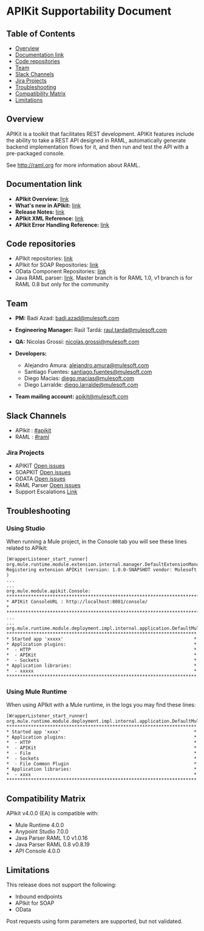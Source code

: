 # APIKit Supportability Document

## Table of Contents
- [Overview](#overview)
- [Documentation link](#documentation-link)
- [Code repositories](#code-repositories)
- [Team](#team)
- [Slack Channels](#slack-channels)
- [Jira Projects](#jira-projects)
- [Troubleshooting](#troubleshooting)
- [Compatibility Matrix](#compatibility-matrix)
- [Limitations](#limitations)

## Overview
APIKit is a toolkit that facilitates REST development. 
APIKit features include the ability to take a REST API designed in RAML, 
automatically generate backend implementation flows for it, and then run and test the API with a pre-packaged console.

See http://raml.org for more information about RAML.

## Documentation link
* **APIkit Overview:** [link](https://mule4-docs.mulesoft.com/apikit/)
* **What's new in APIkit:** [link](https://mule4-docs.mulesoft.com/apikit/apikit-whats-new)
* **Release Notes:** [link](https://mule4-docs.mulesoft.com/release-notes/apikit-4.0-release-notes)
* **APIkit XML Reference:** [link](https://mule4-docs.mulesoft.com/apikit/apikit-reference#apikit-dependency-information-beta)
* **APIkit Error Handling Reference:** [link](https://mule4-docs.mulesoft.com/apikit/apikit-basic-anatomy)


## Code repositories
* APIkit repositories: [link](https://github.com/search?q=org:mulesoft+apikit)
* APIkit for SOAP Repositories: [link](https://github.com/search?q=org%3Amulesoft+soap)
* OData Component Repositories: [link](https://github.com/search?q=org%3Amulesoft+odata)
* Java RAML parser: [link](https://github.com/raml-org/raml-java-parser.git). Master branch is for RAML 1.0, 
v1 branch is for RAML 0.8 but only for the community


## Team
* **PM:** Badi Azad: [badi.azad@mulesoft.com](mailto:badi.azad@mulesoft.com)
* **Engineering Manager:** Raúl Tardá: [raul.tarda@mulesoft.com](mailto:raul.tarda@mulesoft.com)
* **QA:** Nicolas Grossi: [nicolas.grossi@mulesoft.com](mailto:nicolas.grossi@mulesoft.com)
* **Developers:**  
  * Alejandro Amura: [alejandro.amura@mulesoft.com](mailto:alejandro.amura@mulesoft.com)
  * Santiago Fuentes: [santiago.fuentes@mulesoft.com](mailto:santiago.fuentes@mulesoft.com)
  * Diego Macias: [diego.macias@mulesoft.com](mailto:diego.macias@mulesoft.com)  
  * Diego Larralde: [diego.larralde@mulesoft.com](mailto:diego.larralde@mulesoft.com)

* **Team mailing account:** [apikit@mulesoft.com](mailto:apikit@mulesoft.com)

## Slack Channels
* APIkit : [#apikit](https://mulesoft.slack.com/archives/apikit)
* RAML : [#raml](https://mulesoft.slack.com/archives/raml)

### Jira Projects
* APIKIT [Open issues](https://www.mulesoft.org/jira/issues/?jql=project%20%3D%20APIKIT%20AND%20resolution%20%3D%20Unresolved)
* SOAPKIT [Open issues](https://www.mulesoft.org/jira/issues/?jql=project%20%3D%20SOAPKIT%20AND%20resolution%20%3D%20Unresolved)
* ODATA [Open issues](https://www.mulesoft.org/jira/issues/?jql=project%20%3D%20ODATA%20AND%20resolution%20%3D%20Unresolved)
* RAML Parser [Open issues](https://www.mulesoft.org/jira/issues/?jql=project%20%3D%20RP%20AND%20resolution%20%3D%20Unresolved)
* Support Escalations [Link](https://www.mulesoft.org/jira/issues/?filter=19636)

## Troubleshooting
### Using Studio
When running a Mule project, in the Console tab you will see these lines related to APIkit: 
~~~
[WrapperListener_start_runner] org.mule.runtime.module.extension.internal.manager.DefaultExtensionManager: Registering extension APIKit (version: 1.0.0-SNAPSHOT vendor: Mulesoft )
...
...
org.mule.module.apikit.Console: 
********************************************************************************
* APIKit ConsoleURL : http://localhost:8081/console/                           *
********************************************************************************
...
...
org.mule.runtime.module.deployment.impl.internal.application.DefaultMuleApplication: 
**********************************************************************
* Started app 'xxxxx'                                                *
* Application plugins:                                               *
*  - HTTP                                                            *
*  - APIKit                                                          *
*  - Sockets                                                         *
* Application libraries:                                             *
*  - xxxxx                                                           *
**********************************************************************
~~~

### Using Mule Runtime
When using APIkit with a Mule runtime, in the logs you may find these lines: 
~~~
[WrapperListener_start_runner] org.mule.runtime.module.deployment.impl.internal.application.DefaultMuleApplication:
**********************************************************************
* Started app 'xxxx'                                                 *
* Application plugins:                                               *
*  - HTTP                                                            *
*  - APIKit                                                          *
*  - File                                                            *
*  - Sockets                                                         *
*  - File Common Plugin                                              *
* Application libraries:                                             *
*  - xxxx                                                            *
**********************************************************************
~~~


## Compatibility Matrix
APIkit v4.0.0 (EA) is compatible with:
* Mule Runtime 4.0.0
* Anypoint Studio 7.0.0
* Java Parser RAML 1.0 v1.0.16
* Java Parser RAML 0.8 v0.8.19
* API Console 4.0.0

## Limitations
This release does not support the following:
* Inbound endpoints
* APIkit for SOAP
* OData

Post requests using form parameters are supported, but not validated.
